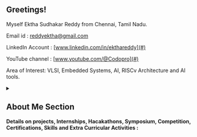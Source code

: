 ## Greetings! 
Myself Ektha Sudhakar Reddy from Chennai, Tamil Nadu.


Email id : reddyektha@gmail.com

LinkedIn Account : [www.linkedin.com/in/ekthareddy](#)

YouTube channel : [www.youtube.com/@Codopro](#)  


Area of Interest: VLSI, Embedded Systems, AI, RISCv Architecture and  AI tools.



<details>
<summary><h2>About Me Section</h2>
   
**Details on projects, Internships, Hacakathons, Symposium, Competition, Certifications, Skills and Extra Curricular Activities :**</summary>

   Final year student at R.M.K. Engineering College pursuing BE Degree on Electronics and Communication Engineering, maintaing the 8.47 CGPA.
Completed my 10th and 12th education from PM Shri Kendriya Vidyalaya of Ambarnath, Maharashtra. Secured 85.6% and 86.6% respectively.


To provide details about me in brief : 

I am a final year student pursuing ECE with VLSI as major degree. I chose VLSI as my major because it is my true passion and one of my area of interest. 
I have showed my dedication and determination to pursue the area of interest by doing various projects and internships from the same field. 
As for the Internships concern, I completed internships at NSIC, Vlsi System Design, Intershala Trainings and currently doing at Plasmid.
Also, to know the problems society is facing, I had done volunteering at Pledge a Smile organization, where I dedicated myself for fundraising, also participated in social media management and content writing on platforms like LinkedIn, Twitter and Instagram.

Moreover, I have done projects on Robotics doamin too, where I showcased my fundamental knowledge by applying to pratical setting.

<details>
   <summary><h3>Projects : All the completed/ongoing projects information are listed below </h3></summary>

As a VLSI student, my passion was not limited to the very same domain, I have passion for FPGA, AI, Embedded Systems and AI Tools too.
This led to curiosity by doing various other projects to concentrate more on complex theories and continously improve myself with evolving technologies.

I have done projects on various platforms.
Which are,

- Xilinx Vivado
- Cadence Virtuoso
- LTspice
- Microwind
- Quartus Prime Lite
- ModelSim - Altera
- RISCv Toolchain
- EDA Playground
- Xilinx ISE
- Tinkercad
- Magic

I have demonstrated my ability to work with FPGA boards aswell, to utilize FPGA board I became profiecient with the Xilinx Vivado Suite and Quartus Prime Lite.

I have briefed out the projects I completed below.
   
<details>
   <summary><h4>Verilog HDL based projects description.</h4></summary>

   I have worked on various types of concepts on verilog programming, ranging from fsm to computer architecture.

These are the projects so far I have worked on, 

- Vending Machine
- Washing Machine
- RISCv Single Cycle Processor
- Hamming Encoder
- Haming Decoder
- SEC-SED Using Hamming technique.

Let's brief it out individually 

<details>
   <summary><h4>Vending Machine using FSM using Verilog Programming on Xilinx Vivado</h4></summary>
   
**What is Vending Machine**

A vending machine is a large self-service, often box-like device that sells small items. You put money or a credit card into the machine, choose what you want to buy by pressing a button or touchscreen, and then the machine gives you the item you selected. It’s a convenient way to buy things quickly without needing to go to a store or interact with a cashier.

In this project we will be using 5, 10, 20 and 50 ruppee coins to purchase a five ruppee product. It will have five case to represent each transaction that are going to have, i.e.,

Moreover, while purchasing goods, if extra money is inserted the vending machine will return back in 5, 10, 20 ruppee coins as they are readily available with almost everyone.

Fore more details on code and performance, Refer this [🔗link](https://github.com/EkthaReddy/Verilog-projects/tree/main/Vending%20Machine).

   
</details>

<details>
   <summary><h4>Washing Machine using FSM using Verilog Programming on Xilinx Vivado</h4></summary>

Implementing the Control System of an  automatic washing using the Finite State Machine model.
The Control System generates the control signals to control the overall operation of the washing machine.

For more details refer this [🔗link](https://github.com/EkthaReddy/Verilog-projects/tree/main/Automated%20Washing%20Machine)  



</details>

<details>
   <summary><h4>8 bit ALU using Verilog Programming on Xilinx Vivado</h4></summary>

Implementation of 8-bit ALU on Xilinx Vivado which is also implemented on FPGA board. In this, it have eight operations to perform, including arithmetic, logical and shift operation,
These are the operation it performed,

- Addition
- Subtraction
- Multiplication
- Left Shift
- Right Shift
- Logical AND
- Logical OR
- Logical XOR


For more details on codes and performance refer this [🔗link](https://github.com/EkthaReddy/8-bit-ALU-using-Verilog-HDL/tree/main). 
</details>

<details>
   <summary><h4>Hamming Encoder using Verilog Programming on Xilinx Vivado</h4></summary>

   This project implements a Hamming Encoder using Verilog HDL in Xilinx Vivado. The encoder generates parity bits and encodes a 4-bit data input into a 7-bit output, detecting and correcting single-bit errors in data transmission. The design follows the Hamming (7,4) code, where 4 bits of data are encoded with 3 parity bits.

For more details on codes and performance refer this [🔗link](https://github.com/EkthaReddy/Hamming-Encoder-using-Verilog-Programming)

</details>

<details>
   <summary><h4>Hamming Decoder using Verilog Programming on Xilinx Vivado</h4></summary>

   This project implements a Hamming Decoder using Verilog on Xilinx Vivado 2024.1. The Hamming Decoder is designed to correct single-bit errors in a 7-bit codeword using the (7,4) Hamming code. This error-correction mechanism is widely used in digital communication and storage systems to improve data reliability.

This project demonstrates the use of Verilog HDL for implementing error detection and correction techniques on FPGA platforms.

For more details on codes and performance refer this [🔗link](https://github.com/EkthaReddy/Hamming-Decoder-using-Verilog-Programming)
   
</details>

<details>
   <summary><h4>SEC-SED Using Hamming technique using Verilog Programming on Xilinx Vivado</h4></summary>

he Verilog implementation of a SEC-SED Hamming Code designed for error detection and correction. The Hamming Code ensures single-bit error correction and two-bit error detection during data transmission, enhancing reliability in digital systems.

Features:
Single Error Correction: Corrects any single-bit errors in the transmitted data.
Single Error Detection: Detects two-bit errors.
Modular Design: Includes separate encoder and decoder modules for modularity and reusability.
Testbench: A comprehensive testbench is provided to verify the functionality of both the encoder and decoder using multiple test cases.
Tools:

Xilinx Vivado 2024.1 for design, simulation, and synthesis.

   For more details on codes and performance refer this [🔗link](https://github.com/EkthaReddy/SEC-SED-Hamming-Technique-using-Xilinx-Vivado-and-Artix-7-FPGA)
</details>

</details>

<details>
   <summary><h4>Cadence Virtuoso</h4></summary>


Cadence Virtuoso, mainly used for schematic diagram and optimization of power, speed and area.

In this platform, I have completed few projects to undertsnad the performanace, functions and ways to innovate the projects. 
Below projects highlights my fundamental knowledge of modern ICs and optimization of CMOS technology.

   
- Five staged current starved VCO
- Rippple Carry Adder
- SRAM
- Full Adder
- 2x1 MUX
- 4x1 Demultiplier

</details> 

<details>
   <summary><h4>FPGA Artix - 7</h4></summary>


To implement a project on FPGA, I have done the systhesis and implementation on Xilinx Vivado to generate bitstream and also provided the pin assignment for I/O

The projects I have Completed are

- Full Adder
- [Hamming Encoder]((https://github.com/EkthaReddy/Hamming-Encoder-using-Verilog-Programming))
- [Haming Decoder]((https://github.com/EkthaReddy/Hamming-Decoder-using-Verilog-Programming)
- [SEC-SED Using Hamming technique.]((https://github.com/EkthaReddy/SEC-SED-Hamming-Technique-using-Xilinx-Vivado-and-Artix-7-FPGA))
  
</details>


   
</details>

<details>
   <summary><h3>Internships : The internship details are given below</h3></summary>
   
**Ongoing**

- Currently, doing internship at Plasmid for embedded systems.
- Time period: September to October 

**Completed** 

- Completed intership on VLSI Design at Intershala, covering concepts on combinational and sequential circuits, FSMs, System design using FPGA, and project to be done by the end of internship.

   - This internship is helpful for building my knowledge and skills on VLSI design and also provide project as a practical based learning.
     
- I have completed my internship on RISC-V and VLSI Design using the mini board at VLSI System Design under the guidance of Kunal Ghosh.

Checkout the repository for more details on the internship 
- [VSDSquadron Mini Internship](https://github.com/EkthaReddy/VSDSquadron-Mini-Internship)

</details>

<details>
   <summary><h3>Certifications</h3></summary>
   
Refer this to see the certifications I earned [🔗link](https://www.linkedin.com/in/ekthareddy/details/certifications/)
   
</details>


<details>
   <summary><h3>Skills</h3></summary>

**Technical Skills**: 

- Fundamentals of RISC-V Architecture
-  Digital electronics
- Field Programmable Gate Array(FPGA).

**Circuit Simlulations**: 
- Xilinx Vivado
- Cadence Virtuoso
- LtSpice, EdaPlayground
- Microwind
- Xilinx ISE
- Quartus Prime Lite
- Altera
- ModelSim
- RISC-V Toolchain
- Magic
- TinkerCad.



 **Programming Languages**:

 - Verilog HDL
 - Python Programming
 - C Programming
 - SQL
 - HTML
 - CSS.

   
**Non Technical Skills**

-  Leadership
-  Teamwork
-  Time Management
-  Canva
-  Video Editing
-  UI/UX


**Languages**: Hindi, Telugu, English, Marathi, Tamil

</details>

<!--
<details>
   <summary><h4>Hackathons</h4></summary>
   
</details>




<details>
   <summary><h4></h4></summary>
   
</details>









</details>























I am in my final years of B.E. Degree in Electronics and Communication Engineering with VLSI honours.

In this account, you will find the Verilog related subjects

- [RISC-V Single Cycle Processor](https://github.com/EkthaReddy/RISC-V-Single-Cycle-Processor).
- [31 Days of Verilog Challenge](https://github.com/EkthaReddy/30-Days-of---Daily-Verilog-Programming-Challenge-) firstly opted on LinkedIn.  
- [Verilog projects](https://github.com/EkthaReddy/Verilog-projects).


### Want to know more about me ? 
Check out the linkedIn account at [www.linkedin.com/in/ekthareddy](#) for projects and certification I have completed or currently doing.

Make sure to visit the YouTube channel at [www.youtube.com/@Codopro](#) for Verilog Codes, Verilog projects and Podcasts to be a version 7.0

### Internship 

<!--



-->
